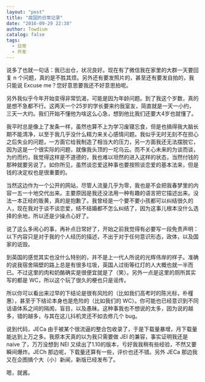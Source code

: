 ```yaml
---
layout: "post"
title: "腐国的日常记录"
date: "2016-09-29 22:38"
author: Towdium
catalog: false
tags:
  - 日常
  - 开发
---
```


说多了也就一句话：我已出仓，状况良好。现在有了微信我在家里的大群一天要回复 n 个问题，真的是不胜其烦。另外还有要发照片的，甚至还有要发自拍的，我只能说 Excuse me？您好意思要我还不好意思拍呢。

另外我似乎今年开始变得非常饥渴，可能是因为年龄问题。到了我这个岁数，真的是想不急都不行。这两天一个25岁的学长要来约我室友，简直就是一天一小约，三天一大约。我们开始不懂他为啥这么心急，想到他比我们还要大4岁也就懂了。

我平时总是像上了发条一样，虽然也算不上为学习废寝忘食，但是也搞得我大脑长期不能清净，以至于我几乎没什么精力来关心感情问题。我似乎无时无刻不在担心之后失业的问题，一方面它给我制造了相当大的压力，另一方面我还无法摆脱它，因为这是一个很实际的问题，就像我头顶的一坨乌云。而不关心未来的为谈而谈，为约而约，我觉得这样是不道德的，我也难以坦然的进入这样的状态，当然付钱的那种就要另说了。如你所见，虽然谈恋爱这种事也要按照谈恋爱的基本法来，但是钱的决定权也是很重要的。

当然这边作为一个公开的网站，尽管人流量几乎为零，我也是不会把我春梦里的内容一五一十地交代出来。主要原因是我还没法用一种有趣的语言把它描述出来。没法一本正经的贩黄，真的是抱歉了。我曾经是一个要不要小孩都可以纠结很久的人，现在我对于谈不谈恋爱，结不结婚都不怎么纠结了，因为这事儿根本没什么选择的余地，所以还是少操点心好了。

说了这么多闹心的事，再补点日常好了，开始之前我觉得有必要写一段免责声明：以下内容只是对于我的个人经历的描述，不出于对于任何意识形态，政体，以及国家的诋毁。

到英国的感觉其实也没什么特别的，并不是上一代人所说的光辉伟岸的样子。准确的说我宿舍隔壁的路上总是有很多垃圾，英国人过街等红灯的人大概也就一半而已。不过这里的肉和奶酪确实是很便宜就是了（笑）。另外一点是这里的厕所其实写的都是 WC，所以这个玩了很久的梗也只是谣传。

所以你可以看出来过早的下结论是很有风险的（比如我们高考时的陈光标，朴槿惠），甚至于下结论本身也是危险的（比如我们的 WC）。你可能也已经意识到不同话语体系之间的隔阂，盲目，以及愚昧。这种事我也不想说的太多，因为说的越多，错的越多，与其在这儿抖机灵还不如去修几个 bug。

说到代码，JECa 由于被某个很流逼的整合包收录了，于是下载量暴增，月下载量能达到上万之多。我原本天真的以为我只需要做 JEI 的兼容，事实证明我还是 naive 了，万万没想到 NEI 又续出了1.10的版本，亏好我我稍有些经验，不然又要瞬间爆炸。JECh 那边呢，下载量还算有一些，评价也还不错。另外 JECa 那边我又在企图搞个大（小）新闻，新版已经发布了。

嗯，就酱。
